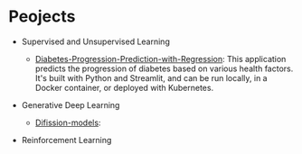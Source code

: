 # Peojects

- Supervised and Unsupervised Learning
    - [Diabetes-Progression-Prediction-with-Regression](/Diabetes-Progression-Prediction-with-Regression): This application predicts the progression of diabetes based on various health factors. It's built with Python and Streamlit, and can be run locally, in a Docker container, or deployed with Kubernetes.

- Generative Deep Learning
    - [Difission-models](/diffusion-models):
 
- Reinforcement Learning
